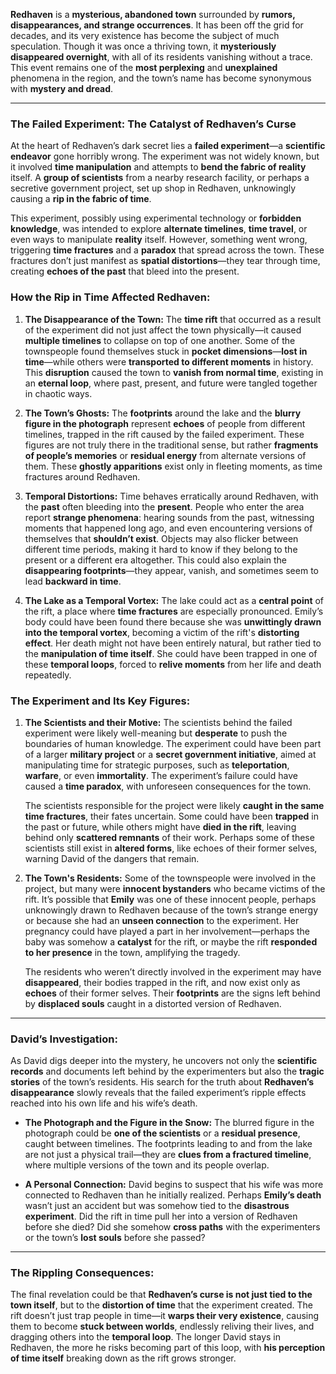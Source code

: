 **Redhaven** is a **mysterious, abandoned town** surrounded by **rumors, disappearances, and strange occurrences**. It has been off the grid for decades, and its very existence has become the subject of much speculation. Though it was once a thriving town, it **mysteriously disappeared overnight**, with all of its residents vanishing without a trace. This event remains one of the **most perplexing** and **unexplained** phenomena in the region, and the town’s name has become synonymous with **mystery and dread**.

---

### **The Failed Experiment: The Catalyst of Redhaven’s Curse**

At the heart of Redhaven’s dark secret lies a **failed experiment**—a **scientific endeavor** gone horribly wrong. The experiment was not widely known, but it involved **time manipulation** and attempts to **bend the fabric of reality** itself. A **group of scientists** from a nearby research facility, or perhaps a secretive government project, set up shop in Redhaven, unknowingly causing a **rip in the fabric of time**.

This experiment, possibly using experimental technology or **forbidden knowledge**, was intended to explore **alternate timelines**, **time travel**, or even ways to manipulate **reality** itself. However, something went wrong, triggering **time fractures** and a **paradox** that spread across the town. These fractures don’t just manifest as **spatial distortions**—they tear through time, creating **echoes of the past** that bleed into the present.

### **How the Rip in Time Affected Redhaven:**

1. **The Disappearance of the Town:** The **time rift** that occurred as a result of the experiment did not just affect the town physically—it caused **multiple timelines** to collapse on top of one another. Some of the townspeople found themselves stuck in **pocket dimensions**—**lost in time**—while others were **transported to different moments** in history. This **disruption** caused the town to **vanish from normal time**, existing in an **eternal loop**, where past, present, and future were tangled together in chaotic ways.
    
2. **The Town’s Ghosts:** The **footprints** around the lake and the **blurry figure in the photograph** represent **echoes** of people from different timelines, trapped in the rift caused by the failed experiment. These figures are not truly there in the traditional sense, but rather **fragments of people’s memories** or **residual energy** from alternate versions of them. These **ghostly apparitions** exist only in fleeting moments, as time fractures around Redhaven.
    
3. **Temporal Distortions:** Time behaves erratically around Redhaven, with the **past** often bleeding into the **present**. People who enter the area report **strange phenomena**: hearing sounds from the past, witnessing moments that happened long ago, and even encountering versions of themselves that **shouldn’t exist**. Objects may also flicker between different time periods, making it hard to know if they belong to the present or a different era altogether. This could also explain the **disappearing footprints**—they appear, vanish, and sometimes seem to lead **backward in time**.
    
4. **The Lake as a Temporal Vortex:** The lake could act as a **central point** of the rift, a place where **time fractures** are especially pronounced. Emily’s body could have been found there because she was **unwittingly drawn into the temporal vortex**, becoming a victim of the rift's **distorting effect**. Her death might not have been entirely natural, but rather tied to the **manipulation of time itself**. She could have been trapped in one of these **temporal loops**, forced to **relive moments** from her life and death repeatedly.
    

### **The Experiment and Its Key Figures:**

1. **The Scientists and their Motive:** The scientists behind the failed experiment were likely well-meaning but **desperate** to push the boundaries of human knowledge. The experiment could have been part of a larger **military project** or a **secret government initiative**, aimed at manipulating time for strategic purposes, such as **teleportation**, **warfare**, or even **immortality**. The experiment’s failure could have caused a **time paradox**, with unforeseen consequences for the town.
    
    The scientists responsible for the project were likely **caught in the same time fractures**, their fates uncertain. Some could have been **trapped** in the past or future, while others might have **died in the rift**, leaving behind only **scattered remnants** of their work. Perhaps some of these scientists still exist in **altered forms**, like echoes of their former selves, warning David of the dangers that remain.
    
2. **The Town's Residents:** Some of the townspeople were involved in the project, but many were **innocent bystanders** who became victims of the rift. It’s possible that **Emily** was one of these innocent people, perhaps unknowingly drawn to Redhaven because of the town’s strange energy or because she had an **unseen connection** to the experiment. Her pregnancy could have played a part in her involvement—perhaps the baby was somehow a **catalyst** for the rift, or maybe the rift **responded to her presence** in the town, amplifying the tragedy.
    
    The residents who weren’t directly involved in the experiment may have **disappeared**, their bodies trapped in the rift, and now exist only as **echoes** of their former selves. Their **footprints** are the signs left behind by **displaced souls** caught in a distorted version of Redhaven.
    

---

### **David’s Investigation:**

As David digs deeper into the mystery, he uncovers not only the **scientific records** and documents left behind by the experimenters but also the **tragic stories** of the town’s residents. His search for the truth about **Redhaven’s disappearance** slowly reveals that the failed experiment’s ripple effects reached into his own life and his wife’s death.

- **The Photograph and the Figure in the Snow:** The blurred figure in the photograph could be **one of the scientists** or a **residual presence**, caught between timelines. The footprints leading to and from the lake are not just a physical trail—they are **clues from a fractured timeline**, where multiple versions of the town and its people overlap.
    
- **A Personal Connection:** David begins to suspect that his wife was more connected to Redhaven than he initially realized. Perhaps **Emily’s death** wasn’t just an accident but was somehow tied to the **disastrous experiment**. Did the rift in time pull her into a version of Redhaven before she died? Did she somehow **cross paths** with the experimenters or the town’s **lost souls** before she passed?
    

---

### **The Rippling Consequences:**

The final revelation could be that **Redhaven’s curse is not just tied to the town itself**, but to the **distortion of time** that the experiment created. The rift doesn’t just trap people in time—it **warps their very existence**, causing them to become **stuck between worlds**, endlessly reliving their lives, and dragging others into the **temporal loop**. The longer David stays in Redhaven, the more he risks becoming part of this loop, with **his perception of time itself** breaking down as the rift grows stronger.

